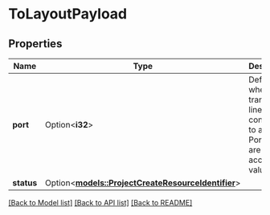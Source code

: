 # ToLayoutPayload

## Properties

Name | Type | Description | Notes
------------ | ------------- | ------------- | -------------
**port** | Option<**i32**> | Defines where the transition line will be connected to a status. Port 0 to 7 are acceptable values. | [optional]
**status** | Option<[**models::ProjectCreateResourceIdentifier**](ProjectCreateResourceIdentifier.md)> |  | [optional]

[[Back to Model list]](../README.md#documentation-for-models) [[Back to API list]](../README.md#documentation-for-api-endpoints) [[Back to README]](../README.md)


